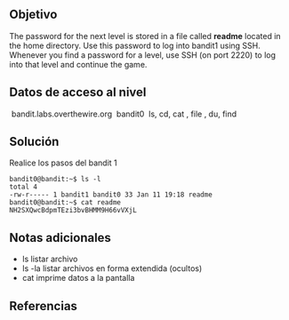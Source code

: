 ## Objetivo
The password for the next level is stored in a file called **readme** located in the home directory. Use this password to log into bandit1 using SSH. Whenever you find a password for a level, use SSH (on port 2220) to log into that level and continue the game.

## Datos de acceso al nivel 
 bandit.labs.overthewire.org
 bandit0
 ls, cd, cat , file , du, find
 

## Solución
Realice los pasos del bandit 1
```
bandit0@bandit:~$ ls -l
total 4
-rw-r----- 1 bandit1 bandit0 33 Jan 11 19:18 readme
bandit0@bandit:~$ cat readme
NH2SXQwcBdpmTEzi3bvBHMM9H66vVXjL
```


## Notas adicionales
- ls listar archivo
- ls -la  listar archivos en forma extendida (ocultos)
- cat imprime datos a la pantalla

## Referencias

